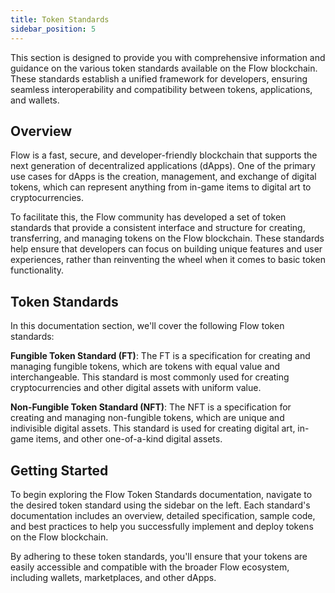 ```yaml
---
title: Token Standards
sidebar_position: 5
---
```


 This section is designed to provide you with comprehensive information and guidance on the various token standards available on the Flow blockchain. These standards establish a unified framework for developers, ensuring seamless interoperability and compatibility between tokens, applications, and wallets.

## Overview
Flow is a fast, secure, and developer-friendly blockchain that supports the next generation of decentralized applications (dApps). One of the primary use cases for dApps is the creation, management, and exchange of digital tokens, which can represent anything from in-game items to digital art to cryptocurrencies.

To facilitate this, the Flow community has developed a set of token standards that provide a consistent interface and structure for creating, transferring, and managing tokens on the Flow blockchain. These standards help ensure that developers can focus on building unique features and user experiences, rather than reinventing the wheel when it comes to basic token functionality.

## Token Standards
In this documentation section, we'll cover the following Flow token standards:

**Fungible Token Standard (FT)**: The FT is a specification for creating and managing fungible tokens, which are tokens with equal value and interchangeable. This standard is most commonly used for creating cryptocurrencies and other digital assets with uniform value.

**Non-Fungible Token Standard (NFT)**: The NFT is a specification for creating and managing non-fungible tokens, which are unique and indivisible digital assets. This standard is used for creating digital art, in-game items, and other one-of-a-kind digital assets.

## Getting Started
To begin exploring the Flow Token Standards documentation, navigate to the desired token standard using the sidebar on the left. Each standard's documentation includes an overview, detailed specification, sample code, and best practices to help you successfully implement and deploy tokens on the Flow blockchain.

By adhering to these token standards, you'll ensure that your tokens are easily accessible and compatible with the broader Flow ecosystem, including wallets, marketplaces, and other dApps.
